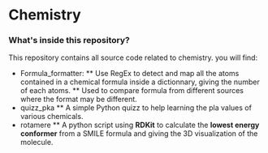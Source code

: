 # Chemistry
### What's inside this repository? 
This repository contains all source code related to chemistry. you will find:
* Formula_formatter:
    ** Use RegEx to detect and map all the atoms contained in a chemical formula inside a dictionnary, giving the number of each atoms.
    ** Used to compare formula from different sources where the format may be different.
* quizz_pka
    ** A simple Python quizz to help learning the pla values of various chemicals.
* rotamere
    ** A python script using **RDKit** to calculate the **lowest energy conformer** from a SMILE formula and giving the 3D visualization of the molecule.
  
